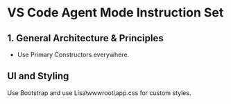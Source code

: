 # VS Code Agent Mode Instruction Set

## 1. General Architecture & Principles
- Use Primary Constructors everywhere.

## UI and Styling
Use Bootstrap and use Lisa\wwwroot\app.css for custom styles.
